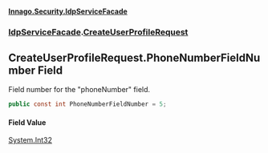 #### [Innago\.Security\.IdpServiceFacade](../../index.md 'index')
### [IdpServiceFacade](../index.md 'IdpServiceFacade').[CreateUserProfileRequest](index.md 'IdpServiceFacade\.CreateUserProfileRequest')

## CreateUserProfileRequest\.PhoneNumberFieldNumber Field

Field number for the "phoneNumber" field\.

```csharp
public const int PhoneNumberFieldNumber = 5;
```

#### Field Value
[System\.Int32](https://learn.microsoft.com/en-us/dotnet/api/system.int32 'System\.Int32')